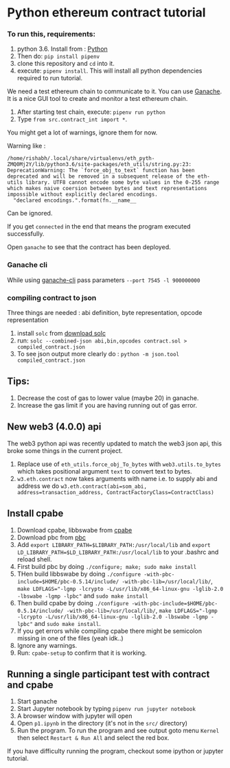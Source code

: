 # Python ethereum contract tutorial

### To run this, requirements:

1. python 3.6. Install from : [Python](https://www.python.org/downloads/)
2. Then do: `pip install pipenv`
3. clone this repository and `cd` into it.
4. execute: `pipenv install`. This will install all python dependencies required to run tutorial.

We need a test ethereum chain to communicate to it.
You can use [Ganache](http://truffleframework.com/ganache/). It is a nice GUI tool to create and monitor a test ethereum chain.

1. After starting test chain, execute: `pipenv run python`
2. Type `from src.contract_int import *`.

You might get a lot of warnings, ignore them for now.

Warning like : 
```
/home/rishabh/.local/share/virtualenvs/eth_pyth-ZMQ0Mj2Y/lib/python3.6/site-packages/eth_utils/string.py:23: DeprecationWarning: The `force_obj_to_text` function has been deprecated and will be removed in a subsequent release of the eth-utils library. UTF8 cannot encode some byte values in the 0-255 range which makes naive coersion between bytes and text representations impossible without explicitly declared encodings.
  "declared encodings.".format(fn.__name__
```
Can be ignored.

If you get `connected` in the end that means the program executed successfully.

Open `ganache` to see that the contract has been deployed.

### Ganache cli
While using [ganache-cli](https://github.com/trufflesuite/ganache-cli) pass parameters `--port 7545 -l 900000000`

### compiling contract to json
Three things are needed : abi definition, byte representation, opcode representation
1. install `solc` from [download solc](http://solidity.readthedocs.io/en/v0.4.21/installing-solidity.html)
2. run: `solc --combined-json abi,bin,opcodes contract.sol > compiled_contract.json`
3. To see json output more clearly do : `python -m json.tool compiled_contract.json`

## Tips:
1. Decrease the cost of gas to lower value (maybe 20) in ganache.
2. Increase the gas limit if you are having running out of gas error.

## New web3 (4.0.0) api
The web3 python api was recently updated to match the web3 json api, this broke some things in the current project.
1. Replace use of `eth_utils.force_obj_To_bytes` with `web3.utils.to_bytes` which takes positional argument `text` to convert text to bytes.
2. `w3.eth.contract` now takes arguments with name i.e. to supply abi and address we do `w3.eth.contract(abi=som_abi, address=transaction_address, ContractFactoryClass=ContractClass)`

## Install cpabe
1. Download cpabe, libbswabe from [cpabe](http://acsc.cs.utexas.edu/cpabe/index.html)
2. Download pbc from [pbc](https://crypto.stanford.edu/pbc/)
3. Add `export LIBRARY_PATH=$LIBRARY_PATH:/usr/local/lib` and `export LD_LIBRARY_PATH=$LD_LIBRARY_PATH:/usr/local/lib` to your .bashrc and reload shell.
3. First build pbc by doing `./configure; make; sudo make install`
4. THen build libbswabe by doing `./configure -with-pbc-include=$HOME/pbc-0.5.14/include/ -with-pbc-lib=/usr/local/lib/`, `make LDFLAGS="-lgmp -lcrypto -L/usr/lib/x86_64-linux-gnu -lglib-2.0 -lbswabe -lgmp -lpbc"` and `sudo make install`
5. Then build cpabe by doing `./configure -with-pbc-include=$HOME/pbc-0.5.14/include/ -with-pbc-lib=/usr/local/lib/`, `make LDFLAGS="-lgmp -lcrypto -L/usr/lib/x86_64-linux-gnu -lglib-2.0 -lbswabe -lgmp -lpbc"` and `sudo make install`.
6. If you get errors while compiling cpabe there might be semicolon missing in one of the files (yeah idk..)
7. Ignore any warnings.
8. Run: `cpabe-setup` to confirm that it is working.


## Running a single participant test with contract and cpabe
1. Start ganache
2. Start Jupyter notebook by typing `pipenv run jupyter notebook`
3. A browser window with jupyter will open
4. Open `p1.ipynb` in the directory (it's not in the `src/` directory)
5. Run the program. 
To run the program and see output goto menu `Kernel` then select `Restart & Run All` and select the red box.

If you have difficulty running the program, checkout some ipython or jupyter tutorial.
